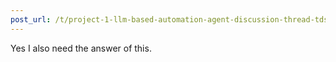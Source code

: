 ```yaml
---
post_url: /t/project-1-llm-based-automation-agent-discussion-thread-tds-jan-2025/164277/496
---
```

Yes I also need the answer of this.